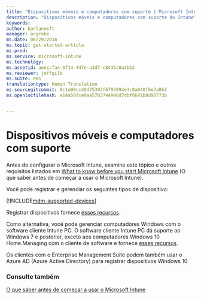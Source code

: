 ```yaml
---
title: "Dispositivos móveis e computadores com suporte | Microsoft Intune"
description: "Dispositivos móveis e computadores com suporte do Intune"
keywords: 
author: barlanmsft
manager: angrobe
ms.date: 08/29/2016
ms.topic: get-started-article
ms.prod: 
ms.service: microsoft-intune
ms.technology: 
ms.assetid: aeeccfa4-0f14-447e-a3df-c8435c8a4bb2
ms.reviewer: jeffgilb
ms.suite: ems
translationtype: Human Translation
ms.sourcegitcommit: 0c1e08cc49d75303f6793894e3c8a040f6e7a8b1
ms.openlocfilehash: e14a56fce0aa57b3744946d7dbf6641b8d98773b


---
```


# Dispositivos móveis e computadores com suporte

Antes de configurar o Microsoft Intune, examine este tópico e outros requisitos listados em [What to know before you start Microsoft Intune](what-to-know-before-you-start-microsoft-intune.md) (O que saber antes de começar a usar o Microsoft Intune).

Você pode registrar e gerenciar os seguintes tipos de dispositivo:

[!INCLUDE[mdm-supported-devices](../includes/mdm-supported-devices.md)]

Registrar dispositivos fornece [esses recursos](/Intune/get-started/choose-how-to-manage-devices).

Como alternativa, você pode gerenciar computadores Windows com o software cliente Intune PC. O software cliente Intune PC dá suporte ao Windows 7 e posterior, exceto aos computadores Windows 10 Home.Managing com o cliente de software e fornece [esses recursos](/Intune/).

Os clientes com o Enterprise Management Suite podem também usar o Azure AD (Azure Active Directory) para registrar dispositivos Windows 10.

### Consulte também
[O que saber antes de começar a usar o Microsoft Intune](what-to-know-before-you-start-microsoft-intune.md)



<!--HONumber=Sep16_HO1-->


